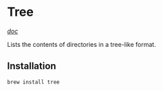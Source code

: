 # Tree

*[doc](http://mama.indstate.edu/users/ice/tree/tree.1.html)*

Lists the contents of directories in a tree-like format.

## Installation

```sh
brew install tree
```
